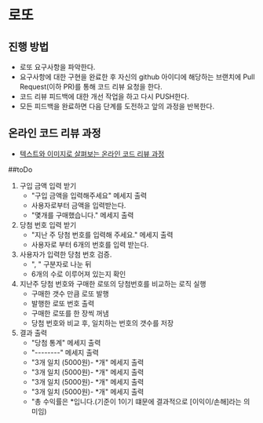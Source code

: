 # 로또
## 진행 방법
* 로또 요구사항을 파악한다.
* 요구사항에 대한 구현을 완료한 후 자신의 github 아이디에 해당하는 브랜치에 Pull Request(이하 PR)를 통해 코드 리뷰 요청을 한다.
* 코드 리뷰 피드백에 대한 개선 작업을 하고 다시 PUSH한다.
* 모든 피드백을 완료하면 다음 단계를 도전하고 앞의 과정을 반복한다.

## 온라인 코드 리뷰 과정
* [텍스트와 이미지로 살펴보는 온라인 코드 리뷰 과정](https://github.com/next-step/nextstep-docs/tree/master/codereview)

##toDo
1. 구입 금액 입력 받기
    - "구입 금액을 입력해주세요" 메세지 출력
    - 사용자로부터 금액을 입력받는다.
    - "몇개를 구매했습니다." 메세지 출력
2. 당첨 번호 입력 받기
   - "지난 주 당첨 번호를 입력해 주세요." 메세지 출력
    - 사용자로 부터 6개의 번호를 입력 받는다.
3. 사용자가 입력한 당첨 번호 검증.
   - ", " 구분자로 나눈 뒤
   - 6개의 수로 이루어져 있는지 확인
4. 지난주 당첨 번호와 구매한 로또의 당첨번호를 비교하는 로직 실행
   - 구매한 갯수 만큼 로또 발행
   - 발행한 로또 번호 출력 
   - 구매한 로또를 한 장씩 꺼냄
   - 당첨 번호와 비교 후, 일치하는 번호의 갯수를 저장
5. 결과 출력
    - "당첨 통계" 메세지 출력
    - "--------" 메세지 출력
    - "3개 일치 (5000원)- *개" 메세지 출력
   - "3개 일치 (5000원)- *개" 메세지 출력
   - "3개 일치 (5000원)- *개" 메세지 출력
   - "3개 일치 (5000원)- *개" 메세지 출력
   - "총 수익률은 *입니다.(기준이 1이기 떄문에 결과적으로 [이익이/손해]라는 의미임)
    
